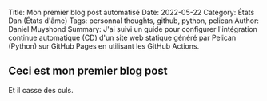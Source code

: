 Title: Mon premier blog post automatisé
Date: 2022-05-22
Category: États Dan (États d'âme)
Tags: personnal thoughts, github, python, pelican
Author: Daniel Muyshond
Summary: J'ai suivi un guide pour configurer l'intégration continue automatique (CD) d'un site web statique généré par Pelican (Python) sur GitHub Pages en utilisant les GitHub Actions.

## Ceci est mon premier blog post

Et il casse des culs.